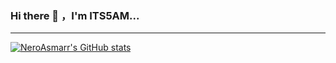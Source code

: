 ### Hi there 👋 ，I'm ITS5AM...
---

[![NeroAsmarr's GitHub stats](https://github-readme-stats.vercel.app/api?username=whliao5am&theme=dracula)](https://github.com/anuraghazra/github-readme-stats)
